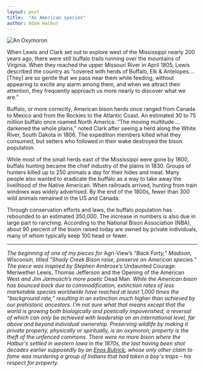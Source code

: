 ```yaml
---
layout: post
title:  "An American species"
author: Adam Halbur
---
```


![An Oxymoron](https://live.staticflickr.com/7801/47509282822_773022a5ea_c.jpg)

When Lewis and Clark set out to explore west of the Mississippi nearly 200 years ago, there were still buffalo trails running over the mountains of Virginia. When they reached the upper Missouri River in April 1805, Lewis described the country as “covered with herds of Buffalo, Elk & Antelopes.... [They] are so gentle that we pass near them while feeding, without appearing to excite any alarm among them, and when we attract their attention, they frequently approach us more nearly to discover what we are.”  

Buffalo, or more correctly, American bison herds once ranged from Canada to Mexico and from the Rockies to the Atlantic Coast. An estimated 30 to 75 million buffalo once roamed North America. “The moving multitude ... darkened the whole plains,” noted Clark after seeing a herd along the White River, South Dakota in 1806. The expedition members killed what they consumed, but setters who followed in their wake destroyed the bison population.  

While most of the small herds east of the Mississippi were gone by 1800, buffalo hunting became the chief industry of the plains in 1830. Groups of hunters killed up to 250 animals a day for their hides and meat. Many people also wanted to eradicate the buffalo as a way to take away the livelihood of the Native American. When railroads arrived, hunting from train windows was widely advertised. By the end of the 1800s, fewer than 300 wild animals remained in the US and Canada.  

Through conservation efforts and laws, the buffalo population has rebounded to an estimated 350,000. The increase in numbers is also due in large part to ranching. According to the National Bison Association (NBA), about 90 percent of the bison raised today are owned by private individuals, many of whom typically keep 100 head or fewer.  

------------------------------------------

*The beginning of one of my pieces for* Agri-View’s *“Back Forty,” Madison, Wisconsin, titled “Shady Creek Bison raise, preserve an American species.” The piece was inspired by Stephen Ambrose’s* Undaunted Courage: Meriwether Lewis, Thomas Jefferson and the Opening of the American West *and Jim Jarmusch’s more poetic* Dead Man. *While the American bison has bounced back due to commodification, extinction rates of less marketable species worldwide have reached at least 1,000 times the “background rate,” resulting in an extinction much higher than achieved by our prehistoric ancestors. I’m not sure what that means except that the world is growing both biologically and poetically impoverished, a reversal of which can only be achieved with leadership on an international level, far above and beyond individual ownership. Preserving wildlife by making it private property, physically or spiritually, is an oxymoron; property is the theft of the unfenced commons. There were no more bison where the Halbur's settled in western Iowa in the 1870s, the last having been shot decades earlier supposedly by an [Enos Butrick][butt-link], whose only other claim to fame was murdering a group of Indians that had taken a boy's traps – his respect for property.*

[butt-link]:https://archive.org/details/historyofcarroll01macl/page/n31?q=Halbur+Iowa
